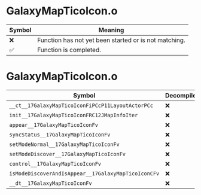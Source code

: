 # GalaxyMapTicoIcon.o
| Symbol | Meaning 
| ------------- | ------------- 
| :x: | Function has not yet been started or is not matching. 
| :white_check_mark: | Function is completed. 


# GalaxyMapTicoIcon.o
| Symbol | Decompiled? |
| ------------- | ------------- |
| `__ct__17GalaxyMapTicoIconFiPCcP11LayoutActorPCc` | :x: |
| `init__17GalaxyMapTicoIconFRC12JMapInfoIter` | :x: |
| `appear__17GalaxyMapTicoIconFv` | :x: |
| `syncStatus__17GalaxyMapTicoIconFv` | :x: |
| `setModeNormal__17GalaxyMapTicoIconFv` | :x: |
| `setModeDiscover__17GalaxyMapTicoIconFv` | :x: |
| `control__17GalaxyMapTicoIconFv` | :x: |
| `isModeDiscoverAndIsAppear__17GalaxyMapTicoIconCFv` | :x: |
| `__dt__17GalaxyMapTicoIconFv` | :x: |
